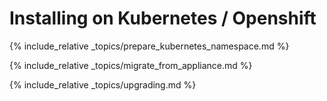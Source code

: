 ---
---

# Installing on Kubernetes / Openshift

{% include_relative _topics/prepare_kubernetes_namespace.md %}

{% include_relative _topics/migrate_from_appliance.md %}

{% include_relative _topics/upgrading.md %}
